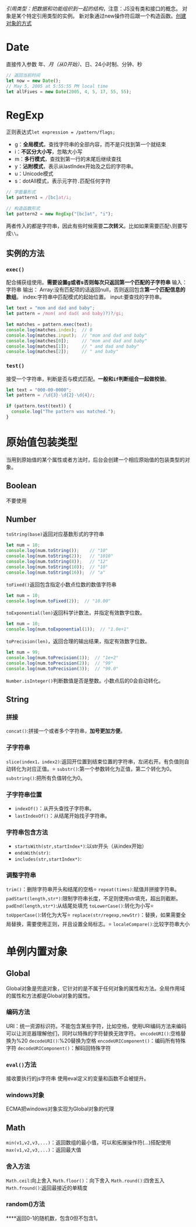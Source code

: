*引用类型：把数据和功能组织到一起的结构*，注意：JS没有类和接口的概念。
对象是某个特定引用类型的实例。
新对象通过new操作符后跟一个构造函数。[创建对象的方式](obsidian://open?vault=my_ob&file=%E5%89%8D%E7%AB%AF%2Fjavascript%2F%E5%88%9B%E5%BB%BA%E5%AF%B9%E8%B1%A1%E7%9A%84%E6%96%B9%E5%BC%8F)
# Date
直接传入参数 年、*月（从0开始）*、日、24小时制、分钟、秒
```js
// 返回当前时间
let now = new Date();
// May 5, 2005 at 5:55:55 PM local time
let allFives = new Date(2005, 4, 5, 17, 55, 55);
```
# RegExp
正则表达式`let expression = /pattern/flags;`
- g：**全局模式**，查找字符串的全部内容，而不是只找到第一个就结束
- i：**不区分大小写**，忽略大小写
- m：**多行模式**，查找到第一行的末尾后继续查找
- y：**沾附模式**，表示从lastIndex开始及之后的字符串。
- u：Unicode模式
- s：dotAll模式，表示元字符`.`匹配任何字符

```js
// 字面量形式
let pattern1 = /[bc]at/i;
         
// 构造函数形式
let pattern2 = new RegExp("[bc]at", "i");
```
两者传入的都是字符串，因此有些时候需要**二次转义**。比如如果需要匹配`\`则要写成`\\`。
## 实例的方法
### `exec()`
配合捕获组使用。**需要设置g或者s否则每次只返回第一个匹配的子字符串**
输入：字符串
输出：
Array:没有匹配项的话返回null，否则返回包含**第一个匹配信息的数组**。
index:字符串中匹配模式的起始位置。
input:要查找的字符串。
```js
let text = "mom and dad and baby";
let pattern = /mom( and dad( and baby)?)?/gi;
         
let matches = pattern.exec(text);
console.log(matches.index);  // 0
console.log(matches.input);  // "mom and dad and baby"
console.log(matches[0]);     // "mom and dad and baby"
console.log(matches[1]);     // " and dad and baby"
console.log(matches[2]);     // " and baby"
```
### `test()`
接受一个字符串，判断是否与模式匹配。**一般和`if`判断组合一起做校验**。
```js
let text = "000-00-0000";    
let pattern = /\d{3}-\d{2}-\d{4}/;
         
if (pattern.test(text)) {
  console.log("The pattern was matched.");
}
```
# 原始值包装类型
当用到原始值的某个属性或者方法时，后台会创建一个相应原始值的包装类型的对象。
## Boolean
不要使用
## Number
`toString(base)`返回对应基数形式的字符串
```js
let num = 10;
console.log(num.toString());    // "10"
console.log(num.toString(2));   // "1010"
console.log(num.toString(8));   // "12"
console.log(num.toString(10));  // "10"
console.log(num.toString(16));  // "a"
```
`toFixed()`返回包含指定小数点位数的数值字符串
```js
let num = 10;
console.log(num.toFixed(2));  // "10.00"
```
`toExponential(len)`返回科学计数法，并指定有效数字位数。
```js
let num = 10;
console.log(num.toExponential(1));  // "1.0e+1"
```
`toPrecision(len)`，返回合理的输出结果，指定有效数字位数。
```js
let num = 99;
console.log(num.toPrecision(1));  // "1e+2"
console.log(num.toPrecision(2));  // "99"
console.log(num.toPrecision(3));  // "99.0"
```
`Number.isInteger()`判断数值是否是整数。小数点后的0会自动转化。
## String
### 拼接
`concat()`:拼接一个或者多个字符串，**加号更加方便**。
### 子字符串
`slice(index1，index2)`:返回开位置到结束位置的字符串，左闭右开。有负值则自动转化为对应正值。⭐
`substr()`:第一个参数转化为正值，第二个转化为0。
`substring()`:把所有负值转化为0。
### 子字符串位置
- `indexOf()`：从开头查找子字符串。
- `lastIndexOf()`：从结尾开始找子字符串。
### 字符串包含方法
- `startsWith(str,startIndex*)`:以str开头（从index开始）
- `endsWith(str)`:
- `includes(str,startIndex*)`:
### 调整字符串
`trim()`：删除字符串开头和结尾的空格⭐
`repeat(times)`:赋值并拼接字符串。
`padStart(length,str*)`:限制字符串长度，不足则使用str填充，超出则截断。
`padEnd(length,str*)`:从结尾处填充
`toLowerCase()`:转化为小写⭐
`toUpperCase()`:转化为大写⭐
`replace(str/regexp,newStr)`：替换，如果需要全局替换，需要使用正则，并且设置全局标志。⭐
`localeCompare()`:比较字符串大小
# 单例内置对象
## Global
Global对象是兜底对象，它针对的是不属于任何对象的属性和方法。全局作用域的属性和方法都是Global对象的属性。
### 编码方法
URI：统一资源标识符。不能包含某些字符，比如空格，使用URI编码方法来编码可以让浏览器理解他们，同时以特殊的字符替换无效字符。
`encodeURI()`:空格替换为%20
`decodeURI()`:%20替换为空格
`encodeURIComponent()`：编码所有特殊字符
`decodeURIComponent()`：解码回特殊字符
### `eval()`方法
接收要执行的js字符串
使用eval定义的变量和函数不会被提升。
### windows对象
ECMA把windows对象实现为Global对象的代理
## Math
`min(v1,v2,v3,...)`：返回数组的最小值，可以和拓展操作符(...)搭配使用
`max(v1,v2,v3,...)`：返回最大值
### 舍入方法
`Math.ceil`:向上舍入
`Math.floor()`：向下舍入
`Math.round()`:四舍五入
`Math.fround()`:返回最接近的单精度
### random()方法
****返回0-1的随机数，包含0但不包含1。

